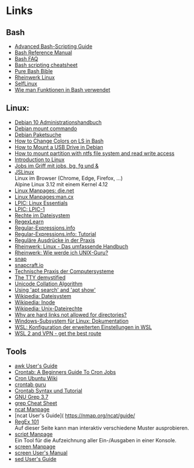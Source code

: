 # Links

## Bash

- [Advanced Bash-Scripting Guide](https://tldp.org/LDP/abs/html/)
- [Bash Reference Manual](https://www.gnu.org/software/bash/manual/html_node/index.html)
- [Bash FAQ](https://mywiki.wooledge.org/BashFAQ/)
- [Bash scripting cheatsheet](https://devhints.io/bash)
- [Pure Bash Bible](https://github.com/tcauduro/pure-bash-bible)
- [Rheinwerk Linux](https://openbook.rheinwerk-verlag.de/linux/linux_kap11_001.html)
- [SelfLinux](https://www.selflinux.org/selflinux/html/shellprogrammierung.html)
- [Wie man Funktionen in Bash verwendet](https://www.delftstack.com/de/howto/linux/how-to-use-functions-in-bash/)

## Linux:

- [Debian 10 Administrationshandbuch](https://debian-handbook.info/browse/de-DE/stable/index.html)
- [Debian mount commando](https://manpages.debian.org/bullseye/mount/mount.8.en.html)
- [Debian Paketsuche](https://packages.debian.org/index)
- [How to Change Colors on LS in Bash](https://linuxhint.com/ls_colors_bash/)
- [How to Mount a USB Drive in Debian](https://linuxhint.com/mount_usb_drive_debian/)
- [How to mount partition with ntfs file system and read write access](https://linuxconfig.org/how-to-mount-partition-with-ntfs-file-system-and-read-write-access)
- [Introduction to Linux](https://tldp.org/LDP/intro-linux/html/index.html)
- [Jobs im Griff mit jobs, bg, fg und &](https://www.linux-community.de/ausgaben/easylinux/2009/03/jobs-im-griff-mit-jobs-bg-fg-und/)
- [JSLinux](https://bellard.org/jslinux/vm.html?url=alpine-x86.cfg&mem=192)  
  Linux im Browser (Chrome, Edge, Firefox, ...)  
  Alpine Linux 3.12 mit einem Kernel 4.12
- [Linux Manpages: die.net](https://linux.die.net/man/)
- [Linux Manpages:man.cx](https://man.cx/)
- [LPIC: Linux Essentials](https://learning.lpi.org/pdfstore/LPI-Learning-Material-010-160-de.pdf)
- [LPIC: LPIC-1](https://learning.lpi.org/pdfstore/LPI-Learning-Material-101-500-de.pdf)
- [Rechte im Dateisystem](https://www.informatik-aktuell.de/betrieb/betriebssysteme/rechte-im-dateisystem-mehr-als-nur-rwx.html)
- [RegexLearn](https://regexlearn.com/)
- [ Regular-Expressions.info](https://www.regular-expressions.info/)
- [ Regular-Expressions.info: Tutorial](https://www.regular-expressions.info/tutorial.html)
- [Reguläre Ausdrücke in der Praxis](https://de.wikipedia.org/wiki/Regul%C3%A4rer_Ausdruck#Regul%C3%A4re_Ausdr%C3%BCcke_in_der_Praxis)
- [Rheinwerk: Linux - Das umfassende Handbuch](https://openbook.rheinwerk-verlag.de/linux/index.html)
- [Rheinwerk: Wie werde ich UNIX-Guru?](https://openbook.rheinwerk-verlag.de/unix_guru/)
- [snap](https://wiki.ubuntuusers.de/snap/)
- [snapcraft.io](https://snapcraft.io/)
- [Technische Praxis der Computersysteme](https://www.mat.univie.ac.at/~praxis/wisem15/vorlesung.html)
- [The TTY demystified](http://linusakesson.net/programming/tty/index.php)
- [Unicode Collation Algorithm](https://unicode.org/reports/tr10/)
- [Using 'apt search' and 'apt show'](https://itsfoss.com/apt-search-command/)
- [Wikipedia: Dateisystem](https://de.wikipedia.org/wiki/Dateisystem)
- [Wikipedia: Inode](https://de.wikipedia.org/wiki/Inode)
- [Wikipedia: Unix-Dateirechte](https://de.wikipedia.org/wiki/Unix-Dateirechte)
- [Why are hard links not allowed for directories?](https://askubuntu.com/questions/210741/why-are-hard-links-not-allowed-for-directories)
- [Windows-Subsystem für Linux: Dokumentation](https://docs.microsoft.com/de-de/windows/wsl/)
- [WSL: Konfiguration der erweiterten Einstellungen in WSL](https://docs.microsoft.com/de-de/windows/wsl/wsl-config)
- [WSL 2 and VPN - get the best route](https://janovesk.com/wsl/2022/01/21/wsl2-and-vpn-routing.html)

## Tools

- [awk User's Guide](https://www.gnu.org/software/gawk/manual/gawk.html)
- [Crontab: A Beginners Guide To Cron Jobs](https://ostechnix.com/a-beginners-guide-to-cron-jobs/)
- [Cron Ubuntu Wiki](https://wiki.ubuntuusers.de/Cron/)
- [crontab guru](https://crontab.guru/)
- [Crontab Syntax und Tutorial](https://www.stetic.com/developer/cronjob-linux-tutorial-und-crontab-syntax/)
- [GNU Grep 3.7](https://www.gnu.org/software/grep/manual/grep.html)
- [ grep Cheat Sheet](https://ryanstutorials.net/linuxtutorial/cheatsheetgrep.php)
- [ncat Manpage](https://man.cx/ncat)
- [ncat User's Guide]( https://nmap.org/ncat/guide/
- [RegEx 101](https://regex101.com/)  
  Auf dieser Seite kann man interaktiv verschiedene Muster ausprobieren.
- [script Manpage](https://man.cx/script(1)/de)  
  Ein Tool für die Aufzeichnung aller Ein-/Ausgaben in einer Konsole.
- [screen Manpage](https://man.cx/screen)
- [screen User's Manual](https://www.gnu.org/software/screen/manual/)
- [sed User's Guide](https://www.gnu.org/software/sed/manual/sed.html)


